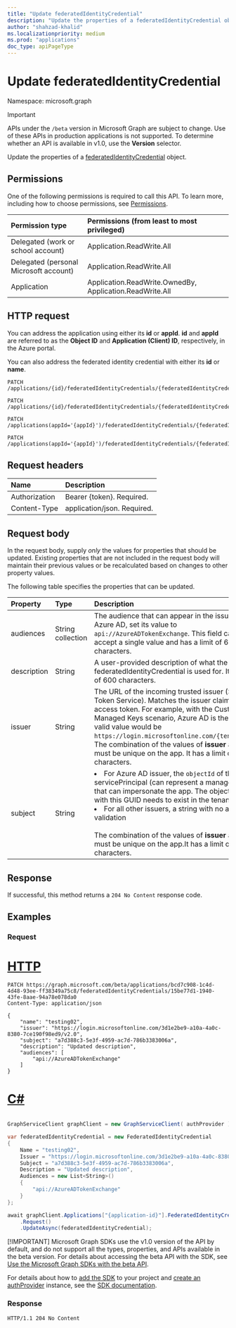 ```yaml
---
title: "Update federatedIdentityCredential"
description: "Update the properties of a federatedIdentityCredential object."
author: "shahzad-khalid"
ms.localizationpriority: medium
ms.prod: "applications"
doc_type: apiPageType
---
```


# Update federatedIdentityCredential
Namespace: microsoft.graph

> [!IMPORTANT]
> APIs under the `/beta` version in Microsoft Graph are subject to change. Use of these APIs in production applications is not supported. To determine whether an API is available in v1.0, use the **Version** selector.

Update the properties of a [federatedIdentityCredential](../resources/federatedidentitycredential.md) object.

## Permissions
One of the following permissions is required to call this API. To learn more, including how to choose permissions, see [Permissions](/graph/permissions-reference).

|Permission type      | Permissions (from least to most privileged)              |
|:--------------------|:---------------------------------------------------------|
|Delegated (work or school account) | Application.ReadWrite.All    |
|Delegated (personal Microsoft account) |  Application.ReadWrite.All |
|Application | Application.ReadWrite.OwnedBy, Application.ReadWrite.All |


## HTTP request

You can address the application using either its **id** or **appId**. **id** and **appId** are referred to as the **Object ID** and **Application (Client) ID**, respectively, in the Azure portal.

You can also address the federated identity credential with either its **id** or **name**.
<!-- { "blockType": "ignored" } -->
```http
PATCH /applications/{id}/federatedIdentityCredentials/{federatedIdentityCredentialId}

PATCH /applications/{id}/federatedIdentityCredentials/{federatedIdentityCredentialName}

PATCH /applications(appId='{appId}')/federatedIdentityCredentials/{federatedIdentityCredentialId}

PATCH /applications(appId='{appId}')/federatedIdentityCredentials/{federatedIdentityCredentialName}
```

## Request headers
|Name|Description|
|:---|:---|
|Authorization|Bearer {token}. Required.|
|Content-Type|application/json. Required.|

## Request body

In the request body, supply *only* the values for properties that should be updated. Existing properties that are not included in the request body will maintain their previous values or be recalculated based on changes to other property values.

The following table specifies the properties that can be updated.

|Property|Type|Description|
|:---|:---|:---|
|audiences|String collection|The audience that can appear in the issued token. For Azure AD, set its value to `api://AzureADTokenExchange`. This field can only accept a single value and has a limit of 600 characters. |
|description|String|A user-provided description of what the federatedIdentityCredential is used for. It has a limit of 600 characters. |
|issuer|String|The URL of the incoming trusted issuer (Secure Token Service). Matches the issuer claim of an access token. For example, with the Customer Managed Keys scenario, Azure AD is the issuer and a valid value would be `https://login.microsoftonline.com/{tenantid}/v2.0`. The combination of the values of **issuer** and **subject** must be unique on the app. It has a limit of 600 characters.|
|subject|String|<li>For Azure AD issuer, the `objectId` of the servicePrincipal (can represent a managed identity) that can impersonate the app. The object associated with this GUID needs to exist in the tenant.</li><li>For all other issuers, a string with no additional validation</ul><br><br>The combination of the values of **issuer** and **subject** must be unique on the app.It has a limit of 600 characters.|



## Response

If successful, this method returns a `204 No Content` response code.

## Examples

### Request

# [HTTP](#tab/http)
<!-- {
  "blockType": "request",
  "name": "update_federatedidentitycredential"
}
-->
``` http
PATCH https://graph.microsoft.com/beta/applications/bcd7c908-1c4d-4d48-93ee-ff38349a75c8/federatedIdentityCredentials/15be77d1-1940-43fe-8aae-94a78e078da0
Content-Type: application/json

{
    "name": "testing02",
    "issuer": "https://login.microsoftonline.com/3d1e2be9-a10a-4a0c-8380-7ce190f98ed9/v2.0",
    "subject": "a7d388c3-5e3f-4959-ac7d-786b3383006a",
    "description": "Updated description",
    "audiences": [
        "api://AzureADTokenExchange"
    ]
}
```

# [C#](#tab/csharp)

```csharp

GraphServiceClient graphClient = new GraphServiceClient( authProvider );

var federatedIdentityCredential = new FederatedIdentityCredential
{
	Name = "testing02",
	Issuer = "https://login.microsoftonline.com/3d1e2be9-a10a-4a0c-8380-7ce190f98ed9/v2.0",
	Subject = "a7d388c3-5e3f-4959-ac7d-786b3383006a",
	Description = "Updated description",
	Audiences = new List<String>()
	{
		"api://AzureADTokenExchange"
	}
};

await graphClient.Applications["{application-id}"].FederatedIdentityCredentials["{federatedIdentityCredential-id}"]
	.Request()
	.UpdateAsync(federatedIdentityCredential);

```


 [!IMPORTANT]
 Microsoft Graph SDKs use the v1.0 version of the API by default, and do not support all the types, properties, and APIs available in the beta version. For details about accessing the beta API with the SDK, see [Use the Microsoft Graph SDKs with the beta API](/graph/sdks/use-beta).

 For details about how to [add the SDK](/graph/sdks/sdk-installation) to your project and [create an authProvider](/graph/sdks/choose-authentication-providers) instance, see the [SDK documentation](/graph/sdks/sdks-overview).

### Response
<!-- {
  "blockType": "response",
  "truncated": true
}
-->
``` http
HTTP/1.1 204 No Content

```

